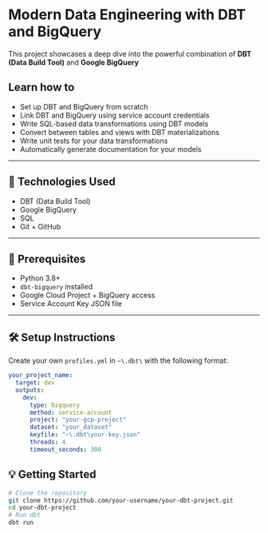 # Modern Data Engineering with DBT and BigQuery

This project showcases a deep dive into the powerful combination of **DBT (Data Build Tool)** and **Google BigQuery**


## Learn how to

-  Set up DBT and BigQuery from scratch  
-  Link DBT and BigQuery using service account credentials  
-  Write SQL-based data transformations using DBT models  
-  Convert between tables and views with DBT materializations  
-  Write unit tests for your data transformations  
-  Automatically generate documentation for your models

---

## 📁 Technologies Used

- DBT (Data Build Tool)
- Google BigQuery
- SQL
- Git + GitHub

---

## 📌 Prerequisites

- Python 3.8+
- `dbt-bigquery` installed
- Google Cloud Project + BigQuery access
- Service Account Key JSON file

---

## 🛠️ Setup Instructions

Create your own `profiles.yml` in `~\.dbt\` with the following format:

```yaml
your_project_name:
  target: dev
  outputs:
    dev:
      type: bigquery
      method: service-account
      project: "your-gcp-project"
      dataset: "your_dataset"
      keyfile: "~\.dbt\your-key.json"
      threads: 4
      timeout_seconds: 300
```
## 💡 Getting Started
```bash
# Clone the repository
git clone https://github.com/your-username/your-dbt-project.git
cd your-dbt-project
# Run dbt
dbt run